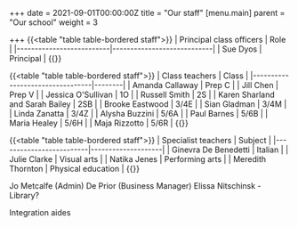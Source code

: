 +++
date = 2021-09-01T00:00:00Z
title = "Our staff"
[menu.main]
parent = "Our school"
weight = 3

+++
{{<table "table table-bordered staff">}}
| Principal class officers | Role                       |
|--------------------------|----------------------------|
| Sue Dyos                 | Principal                  |
{{</table>}}

{{<table "table table-bordered staff">}}
| Class teachers                  | Class  |
|---------------------------------|--------|
| Amanda Callaway                 | Prep C |
| Jill Chen                       | Prep V |
| Jessica O'Sullivan              | 1O     |
| Russell Smith                   | 2S     |
| Karen Sharland and Sarah Bailey | 2SB    |
| Brooke Eastwood                 | 3/4E   |
| Sian Gladman                    | 3/4M   |
| Linda Zanatta                   | 3/4Z   |
| Alysha Buzzini                  | 5/6A   |
| Paul Barnes                     | 5/6B   |
| Maria Healey                    | 5/6H   |
| Maja Rizzotto                   | 5/6R   |
{{</table>}}

{{<table "table table-bordered staff">}}
| Specialist teachers     | Subject            |
|-------------------------|--------------------|
| Ginevra De Benedetti    | Italian            |
| Julie Clarke            | Visual arts        |
| Natika Jenes            | Performing arts    |
| Meredith Thornton       | Physical education |
{{</table>}}

Jo Metcalfe (Admin)
De Prior (Business Manager)
Elissa Nitschinsk - Library?

Integration aides